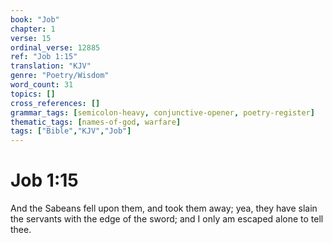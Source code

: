 ```yaml
---
book: "Job"
chapter: 1
verse: 15
ordinal_verse: 12885
ref: "Job 1:15"
translation: "KJV"
genre: "Poetry/Wisdom"
word_count: 31
topics: []
cross_references: []
grammar_tags: [semicolon-heavy, conjunctive-opener, poetry-register]
thematic_tags: [names-of-god, warfare]
tags: ["Bible","KJV","Job"]
---
```


# Job 1:15

And the Sabeans fell upon them, and took them away; yea, they have slain the servants with the edge of the sword; and I only am escaped alone to tell thee.
